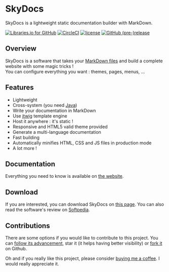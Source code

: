 # SkyDocs

SkyDocs is a lightweight static documentation builder with MarkDown.

[![Libraries.io for GitHub](https://img.shields.io/librariesio/github/Skyost/SkyDocs.svg?style=flat-square)](https://github.com/Skyost/SkyDocs/blob/master/pom.xml)
[![CircleCI](https://img.shields.io/circleci/project/github/Skyost/SkyDocs.svg?style=flat-square)](https://circleci.com/gh/Skyost/SkyDocs)
[![license](https://img.shields.io/github/license/Skyost/SkyDocs.svg?style=flat-square)](https://choosealicense.com/licenses/gpl-3.0/)
[![GitHub (pre-)release](https://img.shields.io/github/release/Skyost/SkyDocs/all.svg?style=flat-square)](https://github.com/Skyost/SkyDocs/releases)

## Overview

SkyDocs is a software that takes your [MarkDown files](https://blog.ghost.org/markdown/) and build a complete website with some magic tricks !    
You can configure everything you want : themes, pages, menus, ...

## Features

* Lightweight
* Cross-system (you need [Java](https://java.com/download))
* Write your documentation in MarkDown
* Use [jtwig](http://jtwig.org/documentation/reference/functions) template engine
* Host it anywhere : it's static !
* Responsive and HTML5 valid theme provided
* Generate a multi-language documentation
* Fast building
* Automatically minifies HTML, CSS and JS files in production mode
* A lot more !

## Documentation

Everything you need to know is available on [the website](https://skydocs.skyost.eu).

## Download

If you are interested, you can download SkyDocs on [this page](https://skydocs.skyost.eu/en/documentation.html#downloading-installing).
You can also read the software's review on [Softpedia](http://www.softpedia.com/get/Others/SkyDocs.shtml).

## Contributions

There are some options if you would like to contribute to this project. You can [follow its advancement](https://github.com/Skyost/SkyDocs/subscription), star it (it helps having better visibility) or [fork it](https://github.com/Skyost/SkyDocs/fork) on Github.

Oh and if you really like this project, please consider [buying me a coffee](https://ko-fi.com/Skyost). I would really appreciate it.